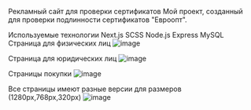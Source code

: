 Рекламный сайт для проверки сертификатов
Мой проект, созданный для проверки подлинности сертификатов "Евроопт".

Используемые технологии
Next.js
SCSS
Node.js
Express
MySQL
  Страница для физических лиц
![image](https://github.com/yeroshevich/SertificatesSite/assets/55634867/e51c5fe1-07e1-4636-aca5-1105352124a0)


Страница для юридических лиц
![image](https://github.com/yeroshevich/SertificatesSite/assets/55634867/02e4146a-b15c-4dd2-b5fd-4acde08f7253)

Страницы покупки
![image](https://github.com/yeroshevich/SertificatesSite/assets/55634867/38ebcd8e-8399-4fbb-aff1-75253e24979e)

Все страницы имеют разные версии для размеров (1280px,768px,320px)
![image](https://github.com/yeroshevich/SertificatesSite/assets/55634867/97b2f5a8-1d55-4e5b-bde9-5013215711ac)
